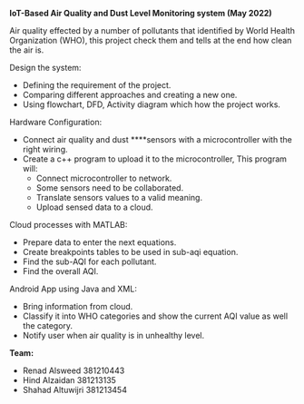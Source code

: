 **IoT-Based Air Quality and Dust Level Monitoring system (May 2022)**

Air quality effected by a number of pollutants that identified by World Health Organization (WHO), this project check them and tells at the end how clean the air is.

Design the system:

- Defining the requirement of the project.
- Comparing different approaches and creating a new one.
- Using flowchart, DFD, Activity diagram which how the project works.

Hardware Configuration:

- Connect air quality and dust ****sensors with a microcontroller with the right wiring.
- Create a c++ program to upload it to the microcontroller, This program will:
    - Connect microcontroller to network.
    - Some sensors need to be collaborated.
    - Translate sensors values to a valid meaning.
    - Upload sensed data to a cloud.

Cloud processes with MATLAB:

- Prepare data to enter the next equations.
- Create breakpoints tables to be used in sub-aqi equation.
- Find the sub-AQI for each pollutant.
- Find the overall AQI.

Android App using Java and XML:

- Bring information from cloud.
- Classify it into WHO categories and show the current AQI value as well the category.
- Notify user when air quality is in unhealthy level.


**Team:**
- Renad Alsweed 381210443
- Hind Alzaidan 381213135
- Shahad Altuwijri 381213454
